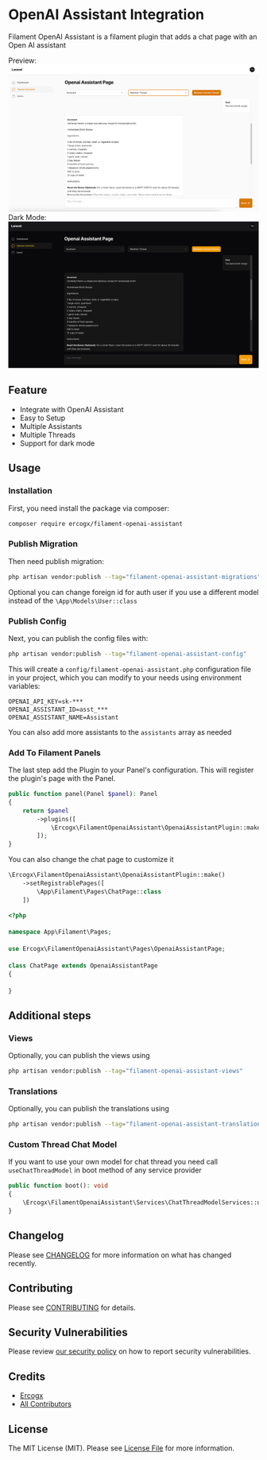 # OpenAI Assistant Integration

Filament OpenAI Assistant is a filament plugin that adds a chat page with an Open AI assistant

Preview:
![](https://raw.githubusercontent.com/ercogx/filament-openai-assistant/main/screenshots/preview.png)
Dark Mode:
![](https://raw.githubusercontent.com/ercogx/filament-openai-assistant/main/screenshots/dark-mode.png)

## Feature

- Integrate with OpenAI Assistant
- Easy to Setup
- Multiple Assistants
- Multiple Threads
- Support for dark mode

## Usage

### Installation

First, you need install the package via composer:

```bash
composer require ercogx/filament-openai-assistant
```

### Publish Migration

Then need publish migration:

```bash
php artisan vendor:publish --tag="filament-openai-assistant-migrations"
```

Optional you can change foreign id for auth user if you use a different model instead of the  ```\App\Models\User::class```

### Publish Config

Next, you can publish the config files with:

```bash
php artisan vendor:publish --tag="filament-openai-assistant-config"
```

This will create a `config/filament-openai-assistant.php` configuration file in your project, which you can modify to your needs using environment variables:

```
OPENAI_API_KEY=sk-***
OPENAI_ASSISTANT_ID=asst_***
OPENAI_ASSISTANT_NAME=Assistant
```

You can also add more assistants to the ```assistants``` array as needed

### Add To Filament Panels

The last step add the Plugin to your Panel's configuration. This will register the plugin's page with the Panel.

```php
public function panel(Panel $panel): Panel
{
    return $panel
        ->plugins([
            \Ercogx\FilamentOpenaiAssistant\OpenaiAssistantPlugin::make()
        ]);
}
```

You can also change the chat page to customize it

```php
\Ercogx\FilamentOpenaiAssistant\OpenaiAssistantPlugin::make()
    ->setRegistrablePages([
        \App\Filament\Pages\ChatPage::class
    ])
```

```php
<?php

namespace App\Filament\Pages;

use Ercogx\FilamentOpenaiAssistant\Pages\OpenaiAssistantPage;

class ChatPage extends OpenaiAssistantPage
{
    
}
```

## Additional steps

### Views

Optionally, you can publish the views using

```bash
php artisan vendor:publish --tag="filament-openai-assistant-views"
```

### Translations

Optionally, you can publish the translations using

```bash
php artisan vendor:publish --tag="filament-openai-assistant-translations"
```

### Custom Thread Chat Model

If you want to use your own model for chat thread you need call ```useChatThreadModel``` in boot method of any service provider

```php
public function boot(): void
{
    \Ercogx\FilamentOpenaiAssistant\Services\ChatThreadModelServices::useChatThreadModel(\App\Models\MyChatThread::class);
}
```

## Changelog

Please see [CHANGELOG](CHANGELOG.md) for more information on what has changed recently.

## Contributing

Please see [CONTRIBUTING](.github/CONTRIBUTING.md) for details.

## Security Vulnerabilities

Please review [our security policy](../../security/policy) on how to report security vulnerabilities.

## Credits

- [Ercogx](https://github.com/ercogx)
- [All Contributors](../../contributors)

## License

The MIT License (MIT). Please see [License File](LICENSE.md) for more information.
